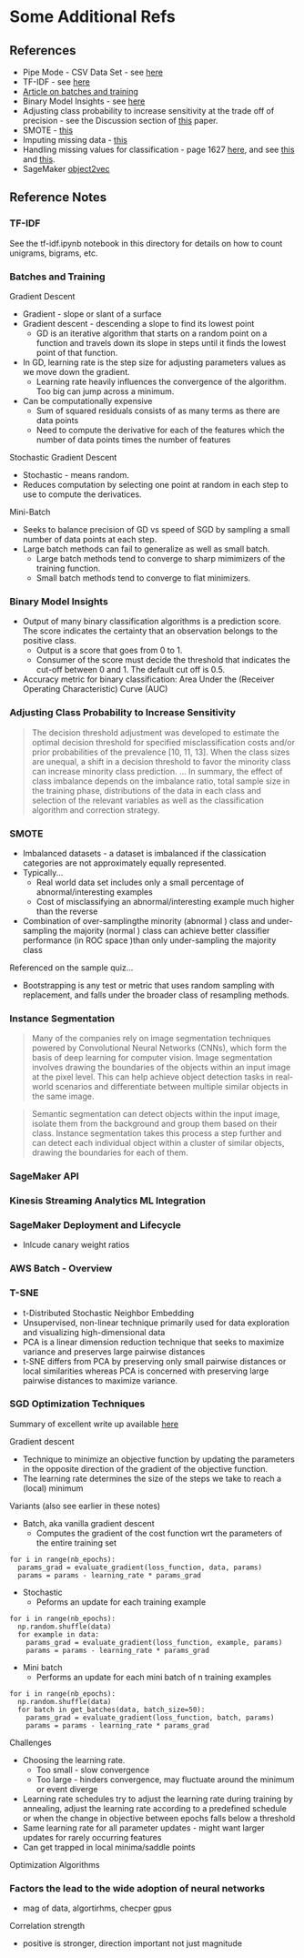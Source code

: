 # Some Additional Refs

## References

* Pipe Mode - CSV Data Set - see [here](https://aws.amazon.com/blogs/machine-learning/now-use-pipe-mode-with-csv-datasets-for-faster-training-on-amazon-sagemaker-built-in-algorithms/)
* TF-IDF - see [here](https://scikit-learn.org/stable/modules/generated/sklearn.feature_extraction.text.TfidfVectorizer.html)
* [Article on batches and training](https://arxiv.org/pdf/1609.04836.pdf)
* Binary Model Insights - see [here](https://docs.aws.amazon.com/machine-learning/latest/dg/binary-model-insights.html)
* Adjusting class probability to increase sensitivity at the trade off of precision - see the Discussion section of [this](https://academic.oup.com/bib/article/14/1/13/304457) paper.
* SMOTE - [this](https://www.jair.org/index.php/jair/article/view/10302)
* Imputing missing data - [this](https://www.hilarispublisher.com/open-access/a-comparison-of-six-methods-for-missing-data-imputation-2155-6180-1000224.pdf)
* Handling missing values for classification - page 1627 [here](https://jmlr.csail.mit.edu/papers/volume8/saar-tsechansky07a/saar-tsechansky07a.pdf), and see [this](https://www.annualreviews.org/doi/10.1146/annurev.publhealth.25.102802.124410) and [this](https://docs.aws.amazon.com/machine-learning/latest/dg/feature-processing.html).
* SageMaker [object2vec](https://aws.amazon.com/blogs/machine-learning/introduction-to-amazon-sagemaker-object2vec/)

## Reference Notes

### TF-IDF

See the tf-idf.ipynb notebook in this directory for details on how to count unigrams, bigrams, etc.

### Batches and Training

Gradient Descent

* Gradient - slope or slant of a surface
* Gradient descent - descending a slope to find its lowest point
    * GD is an iterative algorithm that starts on a random point on a function and travels down its slope in steps until it finds the lowest point of that function.
* In GD, learning rate is the step size for adjusting parameters values as we move down the gradient.
    * Learning rate heavily influences the convergence of the algorithm. Too big can jump across a minimum.
* Can be computationally expensive 
    * Sum of squared residuals consists of as many terms as there are data points
    * Need to compute the derivative for each of the features which the number of data points times the number of features

Stochastic Gradient Descent

* Stochastic - means random. 
* Reduces computation by selecting one point at random in each step to use to compute the derivatices.

Mini-Batch

* Seeks to balance precision of GD vs speed of SGD by sampling a small number of data points at each step.
* Large batch methods can fail to generalize as well as small batch. 
    * Large batch methods tend to converge to sharp mimimizers of the training function.
    * Small batch methods tend to converge to flat minimizers.

### Binary Model Insights

* Output of many binary classification algorithms is a prediction score. The score indicates the certainty that an observation belongs to the positive class.
    * Output is a score that goes from 0 to 1.
    * Consumer of the score must decide the threshold that indicates the cut-off between 0 and 1. The default cut off is 0.5.
* Accuracy metric for binary classification: Area Under the (Receiver Operating Characteristic) Curve (AUC)

### Adjusting Class Probability to Increase Sensitivity

> The decision threshold adjustment was developed to estimate the optimal decision threshold for specified misclassification costs and/or prior probabilities of the prevalence [10, 11, 13]. When the class sizes are unequal, a shift in a decision threshold to favor the minority class can increase minority class prediction.
> ...
> In summary, the effect of class imbalance depends on the imbalance ratio, total sample size in the training phase, distributions of the data in each class and selection of the relevant variables as well as the classification algorithm and correction strategy.



### SMOTE

* Imbalanced datasets - a dataset is imbalanced if the classication categories are not approximately equally represented.
* Typically...
    * Real world data set includes only a small percentage of abnormal/interesting examples
    * Cost of misclassifying an abnormal/interesting example much higher than the reverse
* Combination of over-samplingthe minority (abnormal ) class and under-sampling the majority (normal ) class can achieve better classifier performance (in ROC space )than only under-sampling the majority class

Referenced on the sample quiz...

* Bootstrapping is any test or metric that uses random sampling with replacement, and falls under the broader class of resampling methods.

### Instance Segmentation

> Many of the companies rely on image segmentation techniques powered by Convolutional Neural Networks (CNNs), which form the basis of deep learning for computer vision. Image segmentation involves drawing the boundaries of the objects within an input image at the pixel level. This can help achieve object detection tasks in real-world scenarios and differentiate between multiple similar objects in the same image.

> Semantic segmentation can detect objects within the input image, isolate them from the background and group them based on their class. Instance segmentation takes this process a step further and can detect each individual object within a cluster of similar objects, drawing the boundaries for each of them.

### SageMaker API

### Kinesis Streaming Analytics ML Integration

### SageMaker Deployment and Lifecycle

* Inlcude canary weight ratios

### AWS Batch - Overview

### T-SNE

* t-Distributed Stochastic Neighbor Embedding
* Unsupervised, non-linear technique primarily used for data exploration and visualizing high-dimensional data
* PCA is a linear dimension reduction technique that seeks to maximize variance and preserves large pairwise distances
* t-SNE differs from PCA by preserving only small pairwise distances or local similarities whereas PCA is concerned with preserving large pairwise distances to maximize variance.

### SGD Optimization Techniques

Summary of excellent write up available [here](https://ruder.io/optimizing-gradient-descent/)

Gradient descent

* Technique to minimize an objective function by updating the parameters in the opposite direction of the gradient of the objective function.
* The learning rate determines the size of the steps we take to reach a (local) minimum

Variants (also see earlier in these notes)

* Batch, aka vanilla gradient descent
    * Computes the gradient of the cost function wrt the parameters of the entire training set

```
for i in range(nb_epochs):
  params_grad = evaluate_gradient(loss_function, data, params)
  params = params - learning_rate * params_grad
```

* Stochastic
    * Peforms an update for each training example

```
for i in range(nb_epochs):
  np.random.shuffle(data)
  for example in data:
    params_grad = evaluate_gradient(loss_function, example, params)
    params = params - learning_rate * params_grad
```

* Mini batch
    * Performs an update for each mini batch of n training examples

```
for i in range(nb_epochs):
  np.random.shuffle(data)
  for batch in get_batches(data, batch_size=50):
    params_grad = evaluate_gradient(loss_function, batch, params)
    params = params - learning_rate * params_grad
```

Challenges

* Choosing the learning rate. 
    * Too small - slow convergence
    * Too large - hinders convergence, may fluctuate around the minimum or event diverge
* Learning rate schedules try to adjust the learning rate during training by annealing, adjust the learning rate according to a predefined schedule or when the change in objective between epochs falls below a threshold
* Same learning rate for all parameter updates - might want larger updates for rarely occurring features
* Can get trapped in local minima/saddle points

Optimization Algorithms



### Factors the lead to the wide adoption of neural networks

* mag of data, algortirhms, checper gpus

Correlation strength

* positive is stronger, direction important not just magnitude

